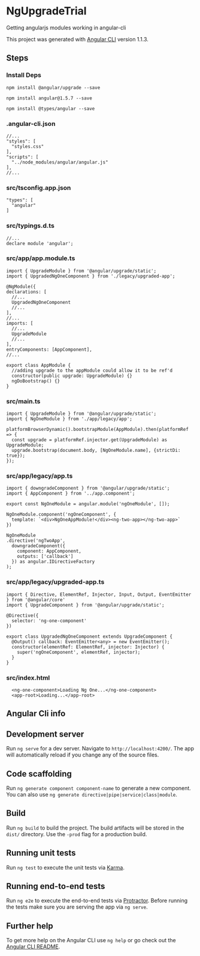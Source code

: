 # NgUpgradeTrial

Getting angularjs modules working in angular-cli

This project was generated with [Angular CLI](https://github.com/angular/angular-cli) version 1.1.3.

## Steps

### Install Deps

```
npm install @angular/upgrade --save
```

```
npm install angular@1.5.7 --save
```

``` 
npm install @types/angular --save
```

### .angular-cli.json
```
//...
"styles": [
  "styles.css"
],
"scripts": [
  "../node_modules/angular/angular.js"
],
//...
```
### src/tsconfig.app.json
```
"types": [
  "angular"
]
```
### src/typings.d.ts
```
//...
declare module 'angular';
```


### src/app/app.module.ts

```
import { UpgradeModule } from '@angular/upgrade/static';
import { UpgradedNgOneComponent } from './legacy/upgraded-app';
```

```
@NgModule({
declarations: [
  //...
  UpgradedNgOneComponent
  //...
],
//...  
imports: [
  //...
  UpgradeModule
  //...
],
entryComponents: [AppComponent],
//...
```

```
export class AppModule { 
  //adding upgrade to the appModule could allow it to be ref'd
  constructor(public upgrade: UpgradeModule) {}
  ngDoBootstrap() {}
}
```


### src/main.ts
```
import { UpgradeModule } from '@angular/upgrade/static';
import { NgOneModule } from './app/legacy/app';
```
```
platformBrowserDynamic().bootstrapModule(AppModule).then(platformRef => {
  const upgrade = platformRef.injector.get(UpgradeModule) as UpgradeModule;
  upgrade.bootstrap(document.body, [NgOneModule.name], {strictDi: true});
});
```

### src/app/legacy/app.ts
```
import { downgradeComponent } from '@angular/upgrade/static';
import { AppComponent } from '../app.component';

export const NgOneModule = angular.module('ngOneModule', []);

NgOneModule.component('ngOneComponent', {
  template: `<div>NgOneAppModule!</div><ng-two-app></ng-two-app>`
})

NgOneModule
.directive('ngTwoApp',
  downgradeComponent({
    component: AppComponent,
    outputs: ['callback']
  }) as angular.IDirectiveFactory
);

```


### src/app/legacy/upgraded-app.ts
```
import { Directive, ElementRef, Injector, Input, Output, EventEmitter } from '@angular/core'
import { UpgradeComponent } from '@angular/upgrade/static';

@Directive({
  selector: 'ng-one-component'
})

export class UpgradedNgOneComponent extends UpgradeComponent {
  @Output() callback: EventEmitter<any> = new EventEmitter();
  constructor(elementRef: ElementRef, injector: Injector) {
    super('ngOneComponent', elementRef, injector);
  }
}
```

### src/index.html
```
  <ng-one-component>Loading Ng One...</ng-one-component>
  <app-root>Loading...</app-root>
```

## Angular Cli info

## Development server

Run `ng serve` for a dev server. Navigate to `http://localhost:4200/`. The app will automatically reload if you change any of the source files.

## Code scaffolding

Run `ng generate component component-name` to generate a new component. You can also use `ng generate directive|pipe|service|class|module`.

## Build

Run `ng build` to build the project. The build artifacts will be stored in the `dist/` directory. Use the `-prod` flag for a production build.

## Running unit tests

Run `ng test` to execute the unit tests via [Karma](https://karma-runner.github.io).

## Running end-to-end tests

Run `ng e2e` to execute the end-to-end tests via [Protractor](http://www.protractortest.org/).
Before running the tests make sure you are serving the app via `ng serve`.

## Further help

To get more help on the Angular CLI use `ng help` or go check out the [Angular CLI README](https://github.com/angular/angular-cli/blob/master/README.md).
